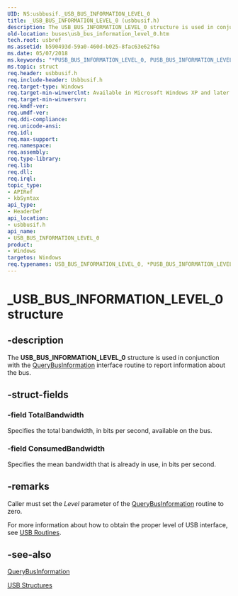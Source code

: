 ```yaml
---
UID: NS:usbbusif._USB_BUS_INFORMATION_LEVEL_0
title: _USB_BUS_INFORMATION_LEVEL_0 (usbbusif.h)
description: The USB_BUS_INFORMATION_LEVEL_0 structure is used in conjunction with the QueryBusInformation interface routine to report information about the bus.
old-location: buses\usb_bus_information_level_0.htm
tech.root: usbref
ms.assetid: b590493d-59a0-460d-b025-8fac63e62f6a
ms.date: 05/07/2018
ms.keywords: "*PUSB_BUS_INFORMATION_LEVEL_0, PUSB_BUS_INFORMATION_LEVEL_0, PUSB_BUS_INFORMATION_LEVEL_0 structure pointer [Buses], USB_BUS_INFORMATION_LEVEL_0, USB_BUS_INFORMATION_LEVEL_0 structure [Buses], _USB_BUS_INFORMATION_LEVEL_0, buses.usb_bus_information_level_0, usbbusif/PUSB_BUS_INFORMATION_LEVEL_0, usbbusif/USB_BUS_INFORMATION_LEVEL_0, usbstrct_19a2e4ab-663a-4cb9-b21c-182d1de11b68.xml"
ms.topic: struct
req.header: usbbusif.h
req.include-header: Usbbusif.h
req.target-type: Windows
req.target-min-winverclnt: Available in Microsoft Windows XP and later operating systems.
req.target-min-winversvr: 
req.kmdf-ver: 
req.umdf-ver: 
req.ddi-compliance: 
req.unicode-ansi: 
req.idl: 
req.max-support: 
req.namespace: 
req.assembly: 
req.type-library: 
req.lib: 
req.dll: 
req.irql: 
topic_type:
- APIRef
- kbSyntax
api_type:
- HeaderDef
api_location:
- usbbusif.h
api_name:
- USB_BUS_INFORMATION_LEVEL_0
product:
- Windows
targetos: Windows
req.typenames: USB_BUS_INFORMATION_LEVEL_0, *PUSB_BUS_INFORMATION_LEVEL_0
---
```


# _USB_BUS_INFORMATION_LEVEL_0 structure


## -description


The <b>USB_BUS_INFORMATION_LEVEL_0</b> structure is used in conjunction with the <a href="https://docs.microsoft.com/windows-hardware/drivers/ddi/content/usbbusif/nc-usbbusif-pusb_busiffn_query_bus_information">QueryBusInformation</a> interface routine to report information about the bus. 


## -struct-fields




### -field TotalBandwidth

Specifies the total bandwidth, in bits per second, available on the bus. 


### -field ConsumedBandwidth

Specifies the mean bandwidth that is already in use, in bits per second. 


## -remarks



Caller must set the <i>Level</i> parameter of the <a href="https://docs.microsoft.com/windows-hardware/drivers/ddi/content/usbbusif/nc-usbbusif-pusb_busiffn_query_bus_information">QueryBusInformation</a> routine to zero. 

For more information about how to obtain the proper level of USB interface, see <a href="https://docs.microsoft.com/previous-versions/windows/hardware/drivers/ff540046(v=vs.85)">USB Routines</a>.




## -see-also




<a href="https://docs.microsoft.com/windows-hardware/drivers/ddi/content/usbbusif/nc-usbbusif-pusb_busiffn_query_bus_information">QueryBusInformation</a>



<a href="https://docs.microsoft.com/windows-hardware/drivers/ddi/content/index">USB Structures</a>
 

 

